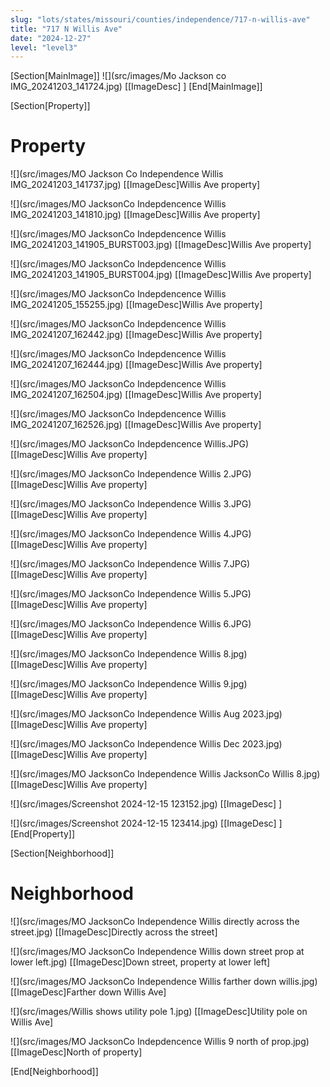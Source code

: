 ```yaml
---
slug: "lots/states/missouri/counties/independence/717-n-willis-ave"
title: "717 N Willis Ave"
date: "2024-12-27"
level: "level3"
---
```


[Section[MainImage]]
![](src/images/Mo Jackson co IMG_20241203_141724.jpg)
[[ImageDesc] ]
[End[MainImage]]

[Section[Property]]
# Property

![](src/images/MO Jackson Co Independence Willis IMG_20241203_141737.jpg)
[[ImageDesc]Willis Ave property]

![](src/images/MO JacksonCo Indepdencence Willis IMG_20241203_141810.jpg)
[[ImageDesc]Willis Ave property]

![](src/images/MO JacksonCo Indepdencence Willis IMG_20241203_141905_BURST003.jpg)
[[ImageDesc]Willis Ave property]

![](src/images/MO JacksonCo Indepdencence Willis IMG_20241203_141905_BURST004.jpg)
[[ImageDesc]Willis Ave property]

![](src/images/MO JacksonCo Indepdencence Willis IMG_20241205_155255.jpg)
[[ImageDesc]Willis Ave property]

![](src/images/MO JacksonCo Indepdencence Willis IMG_20241207_162442.jpg)
[[ImageDesc]Willis Ave property]

![](src/images/MO JacksonCo Indepdencence Willis IMG_20241207_162444.jpg)
[[ImageDesc]Willis Ave property]

![](src/images/MO JacksonCo Indepdencence Willis IMG_20241207_162504.jpg)
[[ImageDesc]Willis Ave property]

![](src/images/MO JacksonCo Indepdencence Willis IMG_20241207_162526.jpg)
[[ImageDesc]Willis Ave property]

![](src/images/MO JacksonCo Indepdencence Willis.JPG)
[[ImageDesc]Willis Ave property]

![](src/images/MO JacksonCo Independence Willis  2.JPG)
[[ImageDesc]Willis Ave property]

![](src/images/MO JacksonCo Independence Willis  3.JPG)
[[ImageDesc]Willis Ave property]

![](src/images/MO JacksonCo Independence Willis  4.JPG)
[[ImageDesc]Willis Ave property]

![](src/images/MO JacksonCo Independence Willis  7.JPG)
[[ImageDesc]Willis Ave property]

![](src/images/MO JacksonCo Independence Willis 5.JPG)
[[ImageDesc]Willis Ave property]

![](src/images/MO JacksonCo Independence Willis 6.JPG)
[[ImageDesc]Willis Ave property]

![](src/images/MO JacksonCo Independence Willis 8.jpg)
[[ImageDesc]Willis Ave property]

![](src/images/MO JacksonCo Independence Willis 9.jpg)
[[ImageDesc]Willis Ave property]

![](src/images/MO JacksonCo Independence Willis Aug 2023.jpg)
[[ImageDesc]Willis Ave property]

![](src/images/MO JacksonCo Independence Willis Dec 2023.jpg)
[[ImageDesc]Willis Ave property]

![](src/images/MO JacksonCo Independence Willis JacksonCo Willis 8.jpg)
[[ImageDesc]Willis Ave property]

![](src/images/Screenshot 2024-12-15 123152.jpg)
[[ImageDesc] ]

![](src/images/Screenshot 2024-12-15 123414.jpg)
[[ImageDesc] ]
[End[Property]]

[Section[Neighborhood]]
# Neighborhood

![](src/images/MO JacksonCo Independence Willis directly across the street.jpg)
[[ImageDesc]Directly across the street]

![](src/images/MO JacksonCo Independence Willis down street prop at lower left.jpg)
[[ImageDesc]Down street, property at lower left]

![](src/images/MO JacksonCo Independence Willis farther down willis.jpg)
[[ImageDesc]Farther down Willis Ave]

![](src/images/Willis  shows utility pole 1.jpg)
[[ImageDesc]Utility pole on Willis Ave]

![](src/images/MO JacksonCo Indepdencence Willis  9 north of prop.jpg)
[[ImageDesc]North of property]


[End[Neighborhood]]